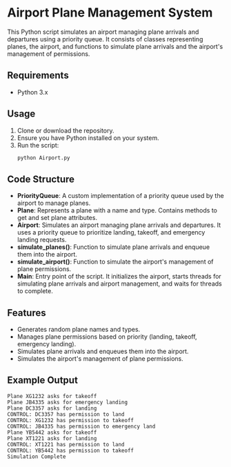 # Airport Plane Management System

This Python script simulates an airport managing plane arrivals and departures using a priority queue. It consists of classes representing planes, the airport, and functions to simulate plane arrivals and the airport's management of permissions.

## Requirements

- Python 3.x

## Usage

1. Clone or download the repository.
2. Ensure you have Python installed on your system.
3. Run the script:
   ```bash
   python Airport.py
   ```

## Code Structure

- **PriorityQueue**: A custom implementation of a priority queue used by the airport to manage planes.
- **Plane**: Represents a plane with a name and type. Contains methods to get and set plane attributes.
- **Airport**: Simulates an airport managing plane arrivals and departures. It uses a priority queue to prioritize landing, takeoff, and emergency landing requests.
- **simulate_planes()**: Function to simulate plane arrivals and enqueue them into the airport.
- **simulate_airport()**: Function to simulate the airport's management of plane permissions.
- **Main**: Entry point of the script. It initializes the airport, starts threads for simulating plane arrivals and airport management, and waits for threads to complete.

## Features

- Generates random plane names and types.
- Manages plane permissions based on priority (landing, takeoff, emergency landing).
- Simulates plane arrivals and enqueues them into the airport.
- Simulates the airport's management of plane permissions.

## Example Output

```
Plane XG1232 asks for takeoff
Plane JB4335 asks for emergency landing
Plane DC3357 asks for landing
CONTROL: DC3357 has permission to land
CONTROL: XG1232 has permission to takeoff
CONTROL: JB4335 has permission to emergency land
Plane YB5442 asks for takeoff
Plane XT1221 asks for landing
CONTROL: XT1221 has permission to land
CONTROL: YB5442 has permission to takeoff
Simulation Complete
```
